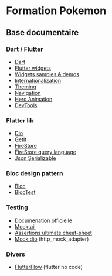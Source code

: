 # Formation Pokemon

## Base documentaire

### Dart / Flutter

* [Dart](https://dart.dev/language)
* [Flutter widgets](https://docs.flutter.dev/ui)
* [Widgets samples & demos](https://flutter.github.io/samples/#)
* [Internationalization](https://docs.flutter.dev/ui/accessibility-and-internationalization/internationalization#adding-your-own-localized-messages)
* [Theming](https://docs.flutter.dev/cookbook/design/themes)
* [Navigation](https://docs.flutter.dev/ui/navigation)
* [Hero Animation](https://www.youtube.com/watch?v=Be9UH1kXFDw)
* [DevTools](https://docs.flutter.dev/tools/devtools/overview)

### Flutter lib

* [Dio](https://pub.dev/packages/dio)
* [GetIt](https://pub.dev/packages/get_it)
* [FireStore](https://firebase.flutter.dev/docs/firestore/usage)
* [FireStore query language](https://cloud.google.com/firestore/docs/query-data/queries?hl=fr#dart)
* [Json Serializable](https://pub.dev/packages/json_serializable)

### Bloc design pattern

* [Bloc](https://bloclibrary.dev/#/gettingstarted)
* [BlocTest](https://pub.dev/packages/bloc_test)

### Testing

* [Documenation officielle](https://docs.flutter.dev/testing/overview)
* [Mocktail](https://pub.dev/packages/mocktail)
* [Assertions ultimate cheat-sheet](https://medium.com/flutter-community/assertions-in-dart-and-flutter-tests-an-ultimate-cheat-sheet-f6d91510fe6b)
* [Mock dio](https://pub.dev/packages/http_mock_adapter) (http_mock_adapter)

### Divers

* [FlutterFlow](https://app.flutterflow.io) (flutter no code)
